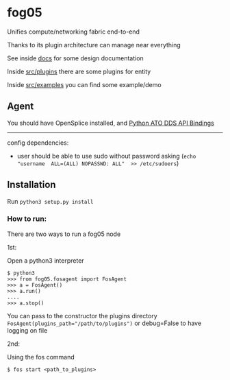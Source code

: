 # fog05


Unifies compute/networking fabric end-to-end

Thanks to its plugin architecture can manage near everything

See inside [docs](../docs) for some design documentation

Inside [src/plugins](../plugins) there are some plugins for entity

Inside [src/examples](../examples) you can find some example/demo



## Agent

You should have OpenSplice installed, and [Python ATO DDS API Bindings](https://github.com/atolab/dds-python)



---

config dependencies:

- user should be able to use sudo without password asking (`echo "username  ALL=(ALL) NOPASSWD: ALL"  >> /etc/sudoers`)

## Installation

Run `python3 setup.py install`


### How to run:


There are two ways to run a fog05 node

1st:

Open a python3 interpreter
    
    $ python3
    >>> from fog05.fosagent import FosAgent
    >>> a = FosAgent()
    >>> a.run()
    ....
    >>> a.stop()

You can pass to the constructor the plugins directory `FosAgent(plugins_path="/path/to/plugins")`
or debug=False to have logging on file

2nd:

Using the fos command
    
    $ fos start <path_to_plugins>